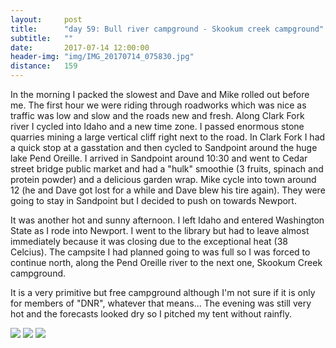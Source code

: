 ```yaml
---
layout:     post
title:      "day 59: Bull river campground - Skookum creek campground"
subtitle:   ""
date:       2017-07-14 12:00:00
header-img: "img/IMG_20170714_075830.jpg"
distance:   159
---
```


In the morning I packed the slowest and Dave and Mike rolled out before me.
The first hour we were riding through roadworks which was nice as traffic was low and slow and the roads new and fresh.
Along Clark Fork river I cycled into Idaho and a new time zone.
I passed enormous stone quarries mining a large vertical cliff right next to the road.
In Clark Fork I had a quick stop at a gasstation and then cycled to Sandpoint around the huge lake Pend Oreille.
I arrived in Sandpoint around 10:30 and went to Cedar street bridge public market and had a "hulk" smoothie (3 fruits, spinach and protein powder) and a delicious garden wrap.
Mike cycle into town around 12 (he and Dave got lost for a while and Dave blew his tire again).
They were going to stay in Sandpoint but I decided to push on towards Newport.

It was another hot and sunny afternoon.
I left Idaho and entered Washington State as I rode into Newport.
I went to the library but had to leave almost immediately because it was closing due to the exceptional heat (38 Celcius).
The campsite I had planned going to was full so I was forced to continue north, along the Pend Oreille river to the next one, Skookum Creek campground.

It is a very primitive but free campground although I'm not sure if it is only for members of "DNR", whatever that means...
The evening was still very hot and the forecasts looked dry so I pitched my tent without rainfly.


<img src="{{ site.baseurl }}/img/IMG_20170714_084542.jpg">
<span class="caption text-muted"></span>

<img src="{{ site.baseurl }}/img/IMG_20170714_115633.jpg">
<span class="caption text-muted"></span>

<img src="{{ site.baseurl }}/img/IMG_20170714_164943.jpg">
<span class="caption text-muted"></span>
